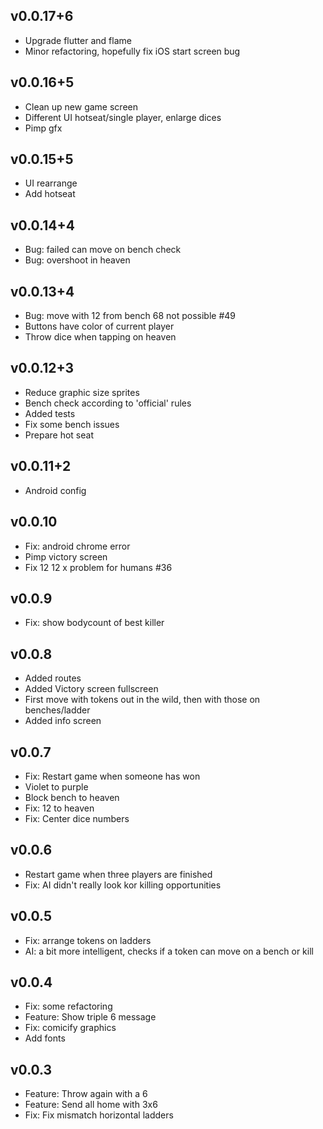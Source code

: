 ## v0.0.17+6
- Upgrade flutter and flame
- Minor refactoring, hopefully fix iOS start screen bug

## v0.0.16+5
- Clean up new game screen
- Different UI hotseat/single player, enlarge dices
- Pimp gfx

## v0.0.15+5
- UI rearrange
- Add hotseat

## v0.0.14+4
- Bug: failed can move on bench check
- Bug: overshoot in heaven

## v0.0.13+4
- Bug: move with 12 from bench 68 not possible #49 
- Buttons have color of current player
- Throw dice when tapping on heaven

## v0.0.12+3
- Reduce graphic size sprites
- Bench check according to 'official' rules
- Added tests
- Fix some bench issues
- Prepare hot seat

## v0.0.11+2
- Android config

## v0.0.10
- Fix: android chrome error
- Pimp victory screen
- Fix 12 12 x problem for humans #36

## v0.0.9
- Fix: show bodycount of best killer

## v0.0.8
- Added routes
- Added Victory screen fullscreen
- First move with tokens out in the wild, then with those on benches/ladder
- Added info screen

## v0.0.7
- Fix: Restart game when someone has won
- Violet to purple
- Block bench to heaven
- Fix: 12 to heaven
- Fix: Center dice numbers

## v0.0.6
- Restart game when three players are finished
- Fix: AI didn't really look kor killing opportunities

## v0.0.5
- Fix: arrange tokens on ladders
- AI: a bit more intelligent, checks if a token can move on a bench or kill

## v0.0.4
- Fix: some refactoring
- Feature: Show triple 6 message
- Fix: comicify graphics
- Add fonts

## v0.0.3
- Feature: Throw again with a 6
- Feature: Send all home with 3x6
- Fix: Fix mismatch horizontal ladders